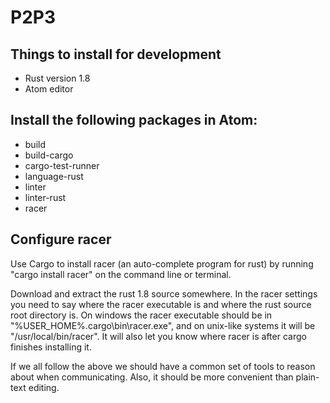 # P2P3 #

## Things to install for development ##
* Rust version 1.8
* Atom editor

## Install the following packages in Atom: ##
* build
* build-cargo
* cargo-test-runner
* language-rust
* linter
* linter-rust
* racer

## Configure racer ##
Use Cargo to install racer (an auto-complete program for rust) by running "cargo install racer" on the command line or terminal.

Download and extract the rust 1.8 source somewhere. In the racer settings you need to say where the racer executable is and where the rust source root directory is. On windows the racer executable should be in "%USER_HOME%\.cargo\bin\racer.exe", and on unix-like systems it will be "/usr/local/bin/racer". It will also let you know where racer is after cargo finishes installing it.

If we all follow the above we should have a common set of tools to reason about when communicating. Also, it should be more convenient than plain-text editing.